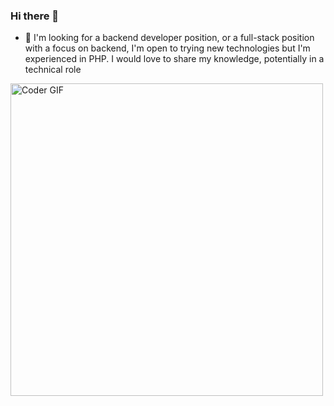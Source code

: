 ### Hi there 👋


- 👯 I'm looking for a backend developer position, or a full-stack position with a focus on backend, 
I'm open to trying new technologies but I'm experienced in PHP. I would love to share my knowledge, 
potentially in a technical role

<img src="https://camo.githubusercontent.com/1256f8b9a2509fbad8f65a76ceaa2c356ff0d1ab/68747470733a2f2f6d656469612e67697068792e636f6d2f6d656469612f31334867774773584630616947592f67697068792e676966" alt="Coder GIF" data-canonical-src="https://media.giphy.com/media/SWoSkN6DxTszqIKEqv/giphy.gif" style="width:500px">
